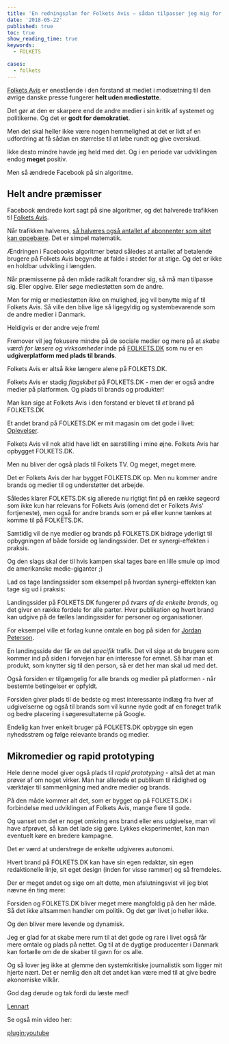 ```yaml
---
title: 'En redningsplan for Folkets Avis – sådan tilpasser jeg mig for at overleve'
date: '2018-05-22'
published: true
toc: true
show_reading_time: true
keywords:
  - FOLKETS

cases:
  - folkets
---
```


[Folkets Avis](https://www.folkets.dk/brands/folkets-avis) er enestående i den forstand at mediet i modsætning til den øvrige danske presse fungerer **helt uden mediestøtte**.

Det gør at den er skarpere end de andre medier i sin kritik af systemet og politikerne. Og det er **godt for demokratiet**.

Men det skal heller ikke være nogen hemmelighed at det er lidt af en udfordring at få sådan en størrelse til at løbe rundt og give overskud.

Ikke desto mindre havde jeg held med det. Og i en periode var udviklingen endog **meget** positiv.

Men så ændrede Facebook på sin algoritme.

## Helt andre præmisser

Facebook ændrede kort sagt på sine algoritmer, og det halverede trafikken til [Folkets Avis](https://www.folkets.dk/brands/folkets-avis).

Når trafikken halveres, [så halveres også antallet af abonnenter som sitet kan oppebære](https://kiils.dk/da/blog/fortsat-vaekst-pa-en-abonnementsmodel). Det er simpel matematik.

Ændringen i Facebooks algoritmer betød således at antallet af betalende brugere på Folkets Avis begyndte at falde i stedet for at stige. Og det er ikke en holdbar udvikling i længden.

Når præmisserne på den måde radikalt forandrer sig, så må man tilpasse sig. Eller opgive. Eller søge mediestøtten som de andre.

Men for mig er mediestøtten ikke en mulighed, jeg vil benytte mig af til Folkets Avis. Så ville den blive lige så ligegyldig og systembevarende som de andre medier i Danmark.

Heldigvis er der andre veje frem!

Fremover vil jeg fokusere mindre på de sociale medier og mere på at _skabe værdi for læsere og virksomheder_ inde på [FOLKETS.DK](https://www.folkets.dk/) som nu er en **udgiverplatform med plads til brands**.

Folkets Avis er altså ikke længere alene på FOLKETS.DK.

Folkets Avis er stadig _flagskibet_ på FOLKETS.DK - men der er også andre medier på platformen. Og plads til brands og produkter!

Man kan sige at Folkets Avis i den forstand er blevet til _et_ brand på FOLKETS.DK

Et andet brand på FOLKETS.DK er mit magasin om det gode i livet: [Oplevelser](https://www.folkets.dk/oplevelser).

Folkets Avis vil nok altid have lidt en særstilling i mine øjne. Folkets Avis har opbygget FOLKETS.DK.

Men nu bliver der også plads til Folkets TV. Og meget, meget mere.

Det er Folkets Avis der har bygget FOLKETS.DK op. Men nu kommer andre brands og medier til og understøtter det arbejde.

Således klarer FOLKETS.DK sig allerede nu rigtigt fint på en række søgeord som ikke kun har relevans for Folkets Avis (omend det er Folkets Avis' fortjeneste), men også for andre brands som er på eller kunne tænkes at komme til på FOLKETS.DK.

Samtidig vil de nye medier og brands på FOLKETS.DK bidrage yderligt til opbygningen af både forside og landingssider. Det er synergi-effekten i praksis.

Og den slags skal der til hvis kampen skal tages bare en lille smule op imod de amerikanske medie-giganter ;)

Lad os tage landingssider som eksempel på hvordan synergi-effekten kan tage sig ud i praksis:

Landingssider på FOLKETS.DK fungerer _på tværs af de enkelte brands_, og det giver en række fordele for alle parter. Hver publikation og hvert brand kan udgive på de fælles landingssider for personer og organisationer.

For eksempel ville et forlag kunne omtale en bog på siden for [Jordan Peterson](https://www.folkets.dk/person/jordan-peterson).

En landingsside der får en del _specifik_ trafik. Det vil sige at de brugere som kommer ind på siden i forvejen har en interesse for emnet. Så har man et produkt, som knytter sig til den person, så er det her man skal ud med det.

Også forsiden er tilgængelig for alle brands og medier på platformen - når bestemte betingelser er opfyldt.

Forsiden giver plads til de bedste og mest interessante indlæg fra hver af udgivelserne og også til brands som vil kunne nyde godt af en forøget trafik og bedre placering i søgeresultaterne på Google.

Endelig kan hver enkelt bruger på FOLKETS.DK opbygge sin egen nyhedsstrøm og følge relevante brands og medier.

## Mikromedier og rapid prototyping

Hele denne model giver også plads til _rapid prototyping_ - altså det at man prøver af om noget virker. Man har allerede et publikum til rådighed og værktøjer til sammenligning med andre medier og brands.

På den måde kommer alt det, som er bygget op på FOLKETS.DK i forbindelse med udviklingen af Folkets Avis, mange flere til gode.

Og uanset om det er noget omkring ens brand eller ens udgivelse, man vil have afprøvet, så kan det lade sig gøre. Lykkes eksperimentet, kan man eventuelt køre en bredere kampagne.

Det er værd at understrege de enkelte udgiveres autonomi.

Hvert brand på FOLKETS.DK kan have sin egen redaktør, sin egen redaktionelle linje, sit eget design (inden for visse rammer) og så fremdeles.

Der er meget andet og sige om alt dette, men afslutningsvist vil jeg blot nævne én ting mere:

Forsiden og FOLKETS.DK bliver meget mere mangfoldig på den her måde. Så det ikke altsammen handler om politik. Og det gør livet jo heller ikke.

Og den bliver mere levende og dynamisk.

Jeg er glad for at skabe mere rum til at det gode og rare i livet også får mere omtale og plads på nettet. Og til at de dygtige producenter i Danmark kan fortælle om de de skaber til gavn for os alle.

Og så lover jeg ikke at glemme den systemkritiske journalistik som ligger mit hjerte nært. Det er nemlig den alt det andet kan være med til at give bedre økonomiske vilkår.

God dag derude og tak fordi du læste med!

[Lennart](https://www.folkets.dk/brugere/lennart-kiil)

Se også min video her:

[plugin:youtube](https://www.youtube.com/watch?v=VZkq76o7_jY)
